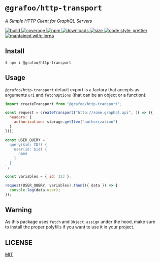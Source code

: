 # `@grafoo/http-transport`

<p><i>A Simple HTTP Client for GraphQL Servers</i></p>

<p>
  <a href=https://circleci.com/gh/grafoojs/grafoo>
    <img
      src=https://img.shields.io/circleci/project/github/grafoojs/grafoo/master.svg?label=build
      alt=build
    />
  </a>
  <a href=https://codecov.io/github/grafoojs/grafoo>
    <img
      src=https://img.shields.io/codecov/c/github/grafoojs/grafoo/master.svg
      alt="coverage"
    />
  </a>
  <a href=https://www.npmjs.com/package/@grafoo/http-transport>
    <img
      src=https://img.shields.io/npm/v/@grafoo/http-transport.svg
      alt=npm
    >
  </a>
  <a href=https://www.npmjs.com/package/@grafoo/http-transport>
    <img
      src=https://img.shields.io/npm/dm/@grafoo/http-transport.svg
      alt=downloads
    >
  </a>
  <a href=https://github.com/grafoojs/grafoo>
    <img
      src=https://img.shields.io/bundlephobia/minzip/@grafoo/http-transport.svg?label=size
      alt=size
    >
  </a>
  <a href=https://prettier.io>
    <img
      src=https://img.shields.io/badge/code_style-prettier-ff69b4.svg
      alt="code style: prettier"
    />
  </a>
  <a href=https://lernajs.io>
    <img
      src=https://img.shields.io/badge/maintained%20with-lerna-cc00ff.svg
      alt="mantained with: lerna"
    />
  </a>
</p>

## Install

```
$ npm i @grafoo/http-transport
```

## Usage

`@grafoo/http-transport` default export is a factory that accepts as arguments `uri` and `fetchOptions` (that can be an object or a function):

```js
import createTransport from "@grafoo/http-transport";

const request = createTransport("http://some.graphql.api", () => ({
  headers: {
    authorization: storage.getItem("authorization")
  }
}));

const USER_QUERY = `
  query($id: ID!) {
    user(id: $id) {
      name
    }
  }
`;

const variables = { id: 123 };

request(USER_QUERY, variables).then(({ data }) => {
  console.log(data.user);
});
```

## Warning

As this package uses `fetch` and `Object.assign` under the hood, make sure to install the proper polyfills if you want to use it in your project.

## LICENSE

[MIT](https://github.com/grafoojs/grafoo/blob/master/LICENSE)
